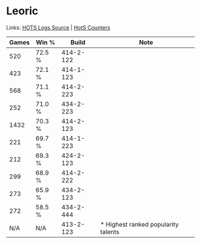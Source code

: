 # Leoric

Links: [HOTS Logs Source](https://www.hotslogs.com/Sitewide/HeroDetails?Hero=Leoric) | [HotS Counters](http://hotscounters.com/#/hero/Leoric)

Games  | Win %  | Build     | Note
-----  | -----  | -----     | ----
520    | 72.5 % | 414-2-122 | 
423    | 72.1 % | 414-1-123 | 
568    | 71.1 % | 414-2-223 | 
252    | 71.0 % | 434-2-223 | 
1432   | 70.3 % | 414-2-123 | 
221    | 69.7 % | 414-1-223 | 
212    | 69.3 % | 424-2-123 | 
299    | 68.9 % | 414-2-222 | 
273    | 65.9 % | 434-2-123 | 
272    | 58.5 % | 434-2-444 | 
N/A    | N/A    | 413-2-123 | * Highest ranked popularity talents
